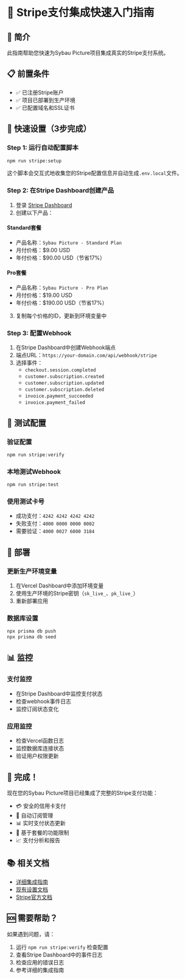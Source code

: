 # 🚀 Stripe支付集成快速入门指南

## 🎯 简介
此指南帮助您快速为Sybau Picture项目集成真实的Stripe支付系统。

## 📋 前置条件
- ✅ 已注册Stripe账户
- ✅ 项目已部署到生产环境
- ✅ 已配置域名和SSL证书

## 🔧 快速设置（3步完成）

### Step 1: 运行自动配置脚本
```bash
npm run stripe:setup
```
这个脚本会交互式地收集您的Stripe配置信息并自动生成`.env.local`文件。

### Step 2: 在Stripe Dashboard创建产品
1. 登录 [Stripe Dashboard](https://dashboard.stripe.com/)
2. 创建以下产品：

#### Standard套餐
- 产品名称：`Sybau Picture - Standard Plan`
- 月付价格：$9.00 USD
- 年付价格：$90.00 USD（节省17%）

#### Pro套餐
- 产品名称：`Sybau Picture - Pro Plan`
- 月付价格：$19.00 USD
- 年付价格：$190.00 USD（节省17%）

3. 复制每个价格的ID，更新到环境变量中

### Step 3: 配置Webhook
1. 在Stripe Dashboard中创建Webhook端点
2. 端点URL：`https://your-domain.com/api/webhook/stripe`
3. 选择事件：
   - `checkout.session.completed`
   - `customer.subscription.created`
   - `customer.subscription.updated`
   - `customer.subscription.deleted`
   - `invoice.payment_succeeded`
   - `invoice.payment_failed`

## 🧪 测试配置

### 验证配置
```bash
npm run stripe:verify
```

### 本地测试Webhook
```bash
npm run stripe:test
```

### 使用测试卡号
- 成功支付：`4242 4242 4242 4242`
- 失败支付：`4000 0000 0000 0002`
- 需要验证：`4000 0027 6000 3184`

## 🚀 部署

### 更新生产环境变量
1. 在Vercel Dashboard中添加环境变量
2. 使用生产环境的Stripe密钥（`sk_live_`、`pk_live_`）
3. 重新部署应用

### 数据库设置
```bash
npx prisma db push
npx prisma db seed
```

## 📊 监控

### 支付监控
- 在Stripe Dashboard中监控支付状态
- 检查webhook事件日志
- 监控订阅状态变化

### 应用监控
- 检查Vercel函数日志
- 监控数据库连接状态
- 验证用户权限更新

## 🎉 完成！

现在您的Sybau Picture项目已经集成了完整的Stripe支付功能：

- 💳 安全的信用卡支付
- 🔄 自动订阅管理
- 📊 实时支付状态更新
- 🎯 基于套餐的功能限制
- 📈 支付分析和报告

## 📚 相关文档
- [详细集成指南](./STRIPE_INTEGRATION_GUIDE.md)
- [现有设置文档](./STRIPE_SETUP.md)
- [Stripe官方文档](https://stripe.com/docs)

## 🆘 需要帮助？
如果遇到问题，请：
1. 运行 `npm run stripe:verify` 检查配置
2. 查看Stripe Dashboard中的事件日志
3. 检查应用的错误日志
4. 参考详细的集成指南
